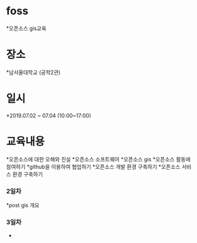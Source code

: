 # foss
*오픈소스 gis교육

# 장소
*남서울대학교 (공학2관)

# 일시
*2019.07.02 ~ 07.04 (10:00~17:00)

# 교육내용
*오픈소스에 대한 오해와 진실
*오픈소스 소프트웨어
*오픈소스 gis
*오픈소스 활동에 참여하기
*github을 이용하여 협업하기
*오픈소스 개발 환경 구축하기
*오픈소스 서비스 환경 구축하기


### 2일차
*post gis 개요

### 3일차
*
